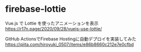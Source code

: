 # firebase-lottie

Vue.js で Lottie を使ったアニメーションを表示
https://r17n.page/2020/09/28/vuejs-use-lottie/

GitHub ActionsでFirebase Hostingに自動デプロイを実装してみた
https://qiita.com/hiroyuki_0507/items/e86b8660c212e7e0cfbd